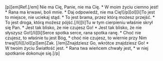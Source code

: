 [p][em]Ref.[/em] Nie ma Cię, Panie, nie ma Cię. * W moim życiu ciemno jest! * Rana ma krwawi, boli mnie. * Daj odpowiedź, nie ma Cię![/p][ol][li]To jest to miejsce, nie uciekaj stąd. * To jest brama, przez którą możesz przejść. * To jest droga, którą możesz pójść.[/li][li]Tu w tym cierpieniu właśnie skrył się Pan. * Jest tak blisko, że nie czujesz Go! * Jest tak blisko, że nie słyszysz Go![/li][li]Serce spotka serce, rana spotka ranę. * Choć nie czujesz, to właśnie tu jest Bóg, * choć nie czujesz, to wiernie przy Nim trwaj![/li][/ol][p][em]Zak. [/em]Znajdziesz Go, wkrótce znajdziesz Go! * W twoim życiu Światłość jest. * Rana twa wieńcem chwały jest, * w niej spotkanie dokonuje się.[/p]